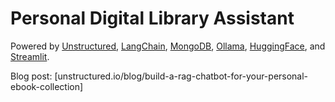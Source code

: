 # Personal Digital Library Assistant

Powered by [Unstructured](https://unstructured.io), [LangChain](https://www.langchain.com), 
[MongoDB](https://www.mongodb.com), [Ollama](https://ollama.com), [HuggingFace](https://huggingface.co),
and [Streamlit](https://streamlit.io).

Blog post: [unstructured.io/blog/build-a-rag-chatbot-for-your-personal-ebook-collection]
